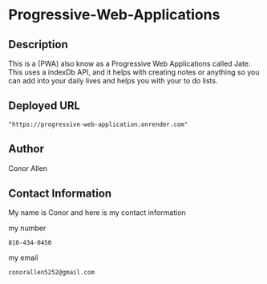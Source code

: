 # Progressive-Web-Applications


## Description

This is a (PWA) also know as a Progressive Web Applications called Jate. This uses a indexDb API, and it helps with creating notes or anything so you can add into your daily lives and helps you with your to do lists.

## Deployed URL
<pre><code>"https://progressive-web-application.onrender.com"</pre></code>
## Author
Conor Allen

## Contact Information
My name is Conor and here is my contact information

my number 
<pre><code>810-434-0450</pre></code>
my email 
<pre><code>conorallen5252@gmail.com</pre></code>
